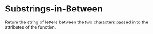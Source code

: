 # Substrings-in-Between
Return the string of letters between the two characters passed in to the attributes of the function.
